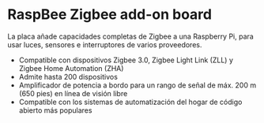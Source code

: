 <!--
---
name: RaspBee
class: board
type: iot,radio
formfactor: Custom
manufacturer: dresden elektronik
collected: Other
description: A Zigbee add-on board for the Raspberry Pi
url: https://phoscon.de/raspbee
github: https://github.com/dresden-elektronik/deconz-rest-plugin
buy: https://phoscon.de/raspbee#buy
image: 'dresden-elektronik-raspbee.png'
pincount: 12
eeprom: no
power:
  '2':
ground:
  '6':
  '9':
pin:
  '8':
    name: TXD
    mode: UART
  '10':
    name: RXD
    mode: UART
  '11':
    name: RESET
    mode: input
    active: low
  '12':
    name: SW1
    mode: GPIO
-->
# RaspBee Zigbee add-on board


La placa añade capacidades completas de Zigbee a una Raspberry Pi, para usar luces, sensores e interruptores de varios proveedores.

* Compatible con dispositivos Zigbee 3.0, Zigbee Light Link (ZLL) y Zigbee Home Automation (ZHA)
* Admite hasta 200 dispositivos
* Amplificador de potencia a bordo para un rango de señal de máx. 200 m (650 pies) en línea de visión libre
* Compatible con los sistemas de automatización del hogar de código abierto más populares

